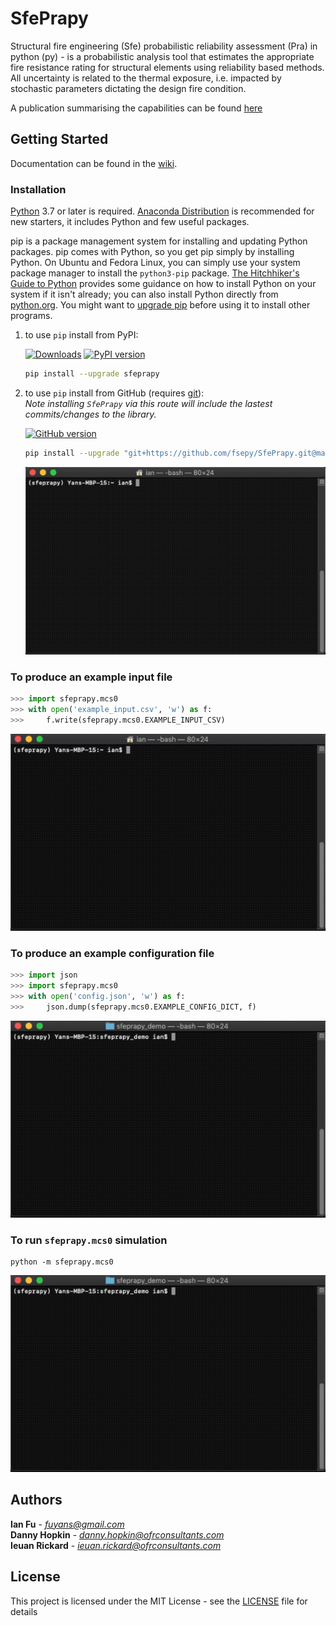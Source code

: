 # SfePrapy

Structural fire engineering (Sfe) probabilistic reliability assessment (Pra) in python (py) - is a probabilistic analysis tool that estimates the appropriate fire resistance rating for structural elements using reliability based methods. All uncertainty is related to the thermal exposure, i.e. impacted by stochastic parameters dictating the design fire condition.

A publication summarising the capabilities can be found [here](https://www.researchgate.net/publication/333202825_APPLICATION_OF_PYTHON_PROGRAMMING_LANGUAGE_IN_STRUCTURAL_FIRE_ENGINEERING_-_MONTE_CARLO_SIMULATION)

## Getting Started

Documentation can be found in the [wiki](https://github.com/fsepy/SfePrapy/wiki).

### Installation

[Python](https://www.python.org/downloads/) 3.7 or later is required. [Anaconda Distribution](https://www.anaconda.com/distribution/#download-section) is recommended for new starters, it includes Python and few useful packages.

pip is a package management system for installing and updating Python packages. pip comes with Python, so you get pip simply by installing Python. On Ubuntu and Fedora Linux, you can simply use your system package manager to install the `python3-pip` package. [The Hitchhiker's Guide to Python](https://docs.python-guide.org/starting/installation/) provides some guidance on how to install Python on your system if it isn't already; you can also install Python directly from [python.org](https://www.python.org/getit/). You might want to [upgrade pip](https://pip.pypa.io/en/stable/installing/) before using it to install other programs.

1. to use `pip` install from PyPI:

    [![Downloads](https://pepy.tech/badge/sfeprapy)](https://pepy.tech/project/sfeprapy)
    [![PyPI version](https://badge.fury.io/py/sfeprapy.svg)](https://badge.fury.io/py/sfeprapy)

    ```sh
    pip install --upgrade sfeprapy
    ```

2. to use `pip` install from GitHub (requires [git](https://git-scm.com/downloads)):  
    *Note installing `SfePrapy` via this route will include the lastest commits/changes to the library.*  

    [![GitHub version](https://badge.fury.io/gh/fsepy%2Fsfeprapy.svg)]()

    ```sh
    pip install --upgrade "git+https://github.com/fsepy/SfePrapy.git@master"
    ```

    ![demo_save_example_input_file](./misc/fig/demo_install_sfeprapy.gif)


### To produce an example input file

```python
>>> import sfeprapy.mcs0
>>> with open('example_input.csv', 'w') as f:
>>> 	f.write(sfeprapy.mcs0.EXAMPLE_INPUT_CSV)
```

![demo_save_example_input_file](./misc/fig/demo_save_example_input_file.gif)

### To produce an example configuration file

```python
>>> import json
>>> import sfeprapy.mcs0
>>> with open('config.json', 'w') as f:
>>> 	json.dump(sfeprapy.mcs0.EXAMPLE_CONFIG_DICT, f)
```

![demo_save_example_input_file](./misc/fig/demo_save_example_config_file.gif)

### To run `sfeprapy.mcs0` simulation

```shell
python -m sfeprapy.mcs0
```

![demo_running_sfeprapy.mcs0](misc/fig/demo_running_sfeprapy.mcs0.gif)

## Authors

**Ian Fu** - *fuyans@gmail.com*  
**Danny Hopkin** - *danny.hopkin@ofrconsultants.com*  
**Ieuan Rickard** - *ieuan.rickard@ofrconsultants.com*

## License

This project is licensed under the MIT License - see the [LICENSE](LICENSE) file for details
